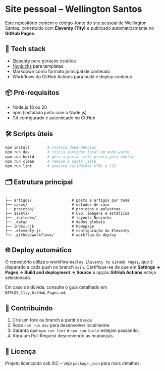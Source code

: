 # Site pessoal – Wellington Santos

Este repositório contém o código-fonte do site pessoal de Wellington Santos, construído com **Eleventy (11ty)** e publicado automaticamente no **GitHub Pages**.

## 🚀 Tech stack
- [Eleventy](https://www.11ty.dev/) para geração estática
- [Nunjucks](https://mozilla.github.io/nunjucks/) para templates
- Markdown como formato principal de conteúdo
- Workflows do GitHub Actions para build e deploy contínuo

## 📦 Pré-requisitos
- Node.js 18 ou 20
- npm (instalado junto com o Node.js)
- Git configurado e autenticado no GitHub

## 🛠️ Scripts úteis
```bash
npm install        # instala dependências
npm run dev        # inicia servidor local em modo watch
npm run build      # gera a pasta _site pronta para deploy
npm run clean      # remove a pasta _site
npm run lint       # executa validações HTML e CSS
```

## 🗂️ Estrutura principal
```
.
├── artigos/                  # posts e artigos por tema
├── casos/                    # estudos de caso
├── projetos/                 # projetos e palestras
├── assets/                   # CSS, imagens e estáticos
├── _includes/                # layouts Nunjucks
├── _data/                    # dados globais
├── index.njk                 # homepage
├── .eleventy.js              # configuração do Eleventy
└── .github/workflows/        # workflow de deploy
```

## 🌐 Deploy automático
O repositório utiliza o workflow `Deploy Eleventy to GitHub Pages`, que é disparado a cada push no branch `main`. Certifique-se de que em **Settings → Pages → Build and deployment → Source** a opção **GitHub Actions** esteja selecionada.

Em caso de dúvida, consulte o guia detalhado em `DEPLOY_11ty_GitHub_Pages.md`.

## 🤝 Contribuindo
1. Crie um fork ou branch a partir de `main`.
2. Rode `npm run dev` para desenvolver localmente.
3. Garanta que `npm run lint` e `npm run build` estejam passando.
4. Abra um Pull Request descrevendo as mudanças.

## 📄 Licença
Projeto licenciado sob ISC – veja `package.json` para mais detalhes.
